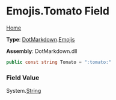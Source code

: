 # Emojis\.Tomato Field

[Home](../../../README.md)

**Type**: [DotMarkdown](../../README.md)\.[Emojis](../README.md)

**Assembly**: DotMarkdown\.dll

```csharp
public const string Tomato = ":tomato:"
```

### Field Value

System\.[String](https://docs.microsoft.com/en-us/dotnet/api/system.string)